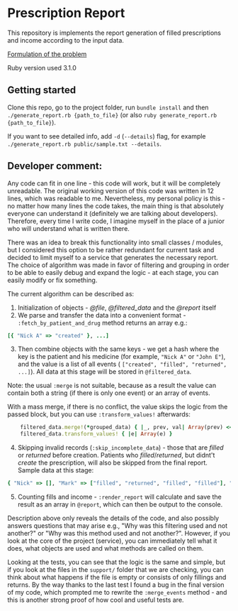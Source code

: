 # Prescription Report

This repository is implements the report generation of filled prescriptions and income according to the input data.

[Formulation of the problem](https://gist.github.com/schneiderderek/a9c0a8b29bcd51f43c9fc198c6c13ece)

Ruby version used 3.1.0

## Getting started

Clone this repo, go to the project folder, run `bundle install` and then `./generate_report.rb {path_to_file}` (or also `ruby generate_report.rb {path_to_file}`).

If you want to see detailed info, add `-d` (`--details`) flag, for example `./generate_report.rb public/sample.txt --details`.


## Developer comment:

Any code can fit in one line - this code will work, but it will be completely unreadable. The original working version of this code was written in 12 lines, which was readable to me. Nevertheless, my personal policy is this - no matter how many lines the code takes, the main thing is that absolutely everyone can understand it (definitely we are talking about developers). Therefore, every time I write code, I imagine myself in the place of a junior who will understand what is written there.

There was an idea to break this functionality into small classes / modules, but I considered this option to be rather redundant for current task and decided to limit myself to a service that generates the necessary report.
The choice of algorithm was made in favor of filtering and grouping in order to be able to easily debug and expand the logic - at each stage, you can easily modify or fix something.

The current algorithm can be described as:

1) Initialization of objects - *@file*, *@filtered_data* and the *@report* itself
2) We parse and transfer the data into a convenient format - `:fetch_by_patient_and_drug` method returns an array e.g.:
```ruby
[{ "Nick A" => "created" }, ...]
```
3) Then combine objects with the same keys - we get a hash where the key is the patient and his medicine (for example, `"Nick A"` or `"John E"`), and the value is a list of all events ( `["created", "filled", "returned", ...]`). All data at this stage will be stored in `@filtered_data`.

Note: the usual `:merge` is not suitable, because as a result the value can contain both a string (if there is only one event) or an array of events.

With a mass merge, if there is no conflict, the value skips the logic from the passed block, but you can use `:transform_values!` afterwards:

```ruby
    filtered_data.merge!(*grouped_data) { |_, prev, val| Array(prev) << val }
    filtered_data.transform_values! { |e| Array(e) }
```

4) Skipping invalid records (`:skip_incomplete_data`) - those that are *filled* or *returned* before creation. Patients who *filled*/*returned*, but didnt't *create* the prescription, will also be skipped from the final report.
Sample data at this stage:
```ruby
{ "Nick" => [], "Mark" => ["filled", "returned", "filled", "filled"], "John" => ["filled", "returned"] }
```
5) Counting fills and income - `:render_report` will calculate and save the result as an array in `@report`, which can then be output to the console.


Description above only reveals the details of the code, and also possibly answers questions that may arise e.g., "Why was this filtering used and not another?" or "Why was this method used and not another?". However, if you look at the core of the project (service), you can immediately tell what it does, what objects are used and what methods are called on them.

Looking at the tests, you can see that the logic is the same and simple, but if you look at the files in the `support/` folder that we are checking, you can think about what happens if the file is empty or consists of only fillings and returns. By the way thanks to the last test I found a bug in the final version of my code, which prompted me to rewrite the `:merge_events` method - and this is another strong proof of how cool and useful tests are.
